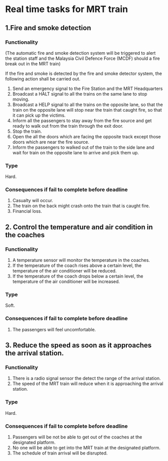 # Real time tasks for MRT train
## 1.Fire and smoke detection 
### Functionality
(The automatic fire and smoke detection system will be triggered to alert the station staff and the Malaysia Civil Defence Force (MCDF) should a fire break out in the MRT train)

If the fire and smoke is detected by the fire and smoke detector system, the following action shall be carried out.
1. Send an emergency signal to the Fire Station and the MRT Headquarters
2. Broadcast a HALT signal to all the trains on the same lane to stop moving. 
3. Broadcast a HELP signal to all the trains on the opposite lane, so that the train on the opposite lane will stop near the train that caught fire, so that it can pick up the victims. 
4. Inform all the passengers to stay away from the fire source and get ready to walk out from the train through the exit door. 
5. Stop the train. 
6. Open the all the doors which are facing the opposite track except those doors which are near the fire source. 
7. Inform the passengers to walked out of the train to the side lane and wait for train on the opposite lane to arrive and pick them up.
### Type
Hard. 
### Consequences if fail to complete before deadline
1. Casualty will occur. 
2. The train on the back might crash onto the train that is caught fire. 
3. Financial loss.
## 2. Control the temperature and air condition in the coaches
### Functionality
1. A temperature sensor will monitor the temperature in the coaches.
2. If the temperature of the coach rises above a certain level, the temperature of the air conditioner will be reduced.
3. If the temperature of the coach drops below a certain level, the temperature of the air conditioner will be increased.

### Type
Soft.
### Consequences if fail to complete before deadline
1. The passengers will feel uncomfortable.

## 3. Reduce the speed as soon as it approaches the arrival station. 
### Functionality
1. There is a radio signal sensor the detect the range of the arrival station.
2. The speed of the MRT train will reduce when it is approaching the arrival station.
### Type
Hard.
### Consequences if fail to complete before deadline
1. Passengers will be not be able to get out of the coaches at the designated platform.
2. No one will be able to get into the MRT train at the designated platform.
3. The schedule of train arrival will be disrupted.

